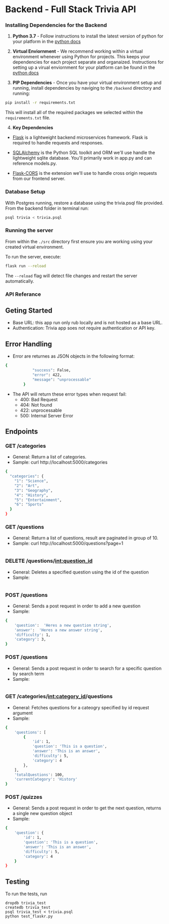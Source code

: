 # Backend - Full Stack Trivia API 

### Installing Dependencies for the Backend

1. **Python 3.7** - Follow instructions to install the latest version of python for your platform in the [python docs](https://docs.python.org/3/using/unix.html#getting-and-installing-the-latest-version-of-python)


2. **Virtual Enviornment** - We recommend working within a virtual environment whenever using Python for projects. This keeps your dependencies for each project separate and organaized. Instructions for setting up a virual enviornment for your platform can be found in the [python docs](https://packaging.python.org/guides/installing-using-pip-and-virtual-environments/)


3. **PIP Dependencies** - Once you have your virtual environment setup and running, install dependencies by naviging to the `/backend` directory and running:
```bash
pip install -r requirements.txt
```
This will install all of the required packages we selected within the `requirements.txt` file.


4. **Key Dependencies**
 - [Flask](http://flask.pocoo.org/)  is a lightweight backend microservices framework. Flask is required to handle requests and responses.

 - [SQLAlchemy](https://www.sqlalchemy.org/) is the Python SQL toolkit and ORM we'll use handle the lightweight sqlite database. You'll primarily work in app.py and can reference models.py. 

 - [Flask-CORS](https://flask-cors.readthedocs.io/en/latest/#) is the extension we'll use to handle cross origin requests from our frontend server. 

### Database Setup
With Postgres running, restore a database using the trivia.psql file provided. From the backend folder in terminal run:
```bash
psql trivia < trivia.psql
```

### Running the server

From within the `./src` directory first ensure you are working using your created virtual environment.

To run the server, execute:

```bash
flask run --reload
```

The `--reload` flag will detect file changes and restart the server automatically.

### API Referance 
## Geting Started
- Base URL: this app run only rub locally and is not hosted as a base URL.
- Authentication: Trivia app soes not require authentication or API key.
## Error Handling
- Error are returnes as JSON objects in the following format:
```bash
{
            "success": False,
            "error": 422,
            "message": "unprocessable"
        }
```
- The API will return these error types when request fail: 
   - 400: Bad Request
   - 404: Not found
   - 422: unprocessable
   - 500: Internal Server Error
## Endpoints 
### GET /categories
- General: Return a list of categories.
- Sample: curl http://localhost:5000/categories
```bash
{
  "categories": {
    "1": "Science",
    "2": "Art",
    "3": "Geography",
    "4": "History",
    "5": "Entertainment",
    "6": "Sports"
  }
}

```
### GET /questions
- General: Return a list of questions, result are paginated in group of 10.
- Sample: curl http://localhost:5000/questions?page=1
```bash


```
### DELETE /questions/<int:question_id>
- General: Deletes a specified question using the id of the question
- Sample: 
```bash


```
### POST /questions
- General: Sends a post request in order to add a new question
- Sample: 
```bash
{
    'question':  'Heres a new question string',
    'answer':  'Heres a new answer string',
    'difficulty': 1,
    'category': 3,
}
```
### POST /questions
- General: Sends a post request in order to search for a specific question by search term
- Sample: 
```bash


```
### GET /categories/<int:category_id>/questions
- General: Fetches questions for a cateogry specified by id request argument 
- Sample: 
```bash
{
    'questions': [
        {
            'id': 1,
            'question': 'This is a question',
            'answer': 'This is an answer', 
            'difficulty': 5,
            'category': 4
        },
    ],
    'totalQuestions': 100,
    'currentCategory': 'History'
}

```
### POST /quizzes
- General: Sends a post request in order to get the next question, returns a single new question object
- Sample: 
```bash
{
    'question': {
        'id': 1,
        'question': 'This is a question',
        'answer': 'This is an answer', 
        'difficulty': 5,
        'category': 4
    }
}

```
## Testing
To run the tests, run
```
dropdb trivia_test
createdb trivia_test
psql trivia_test < trivia.psql
python test_flaskr.py
```
